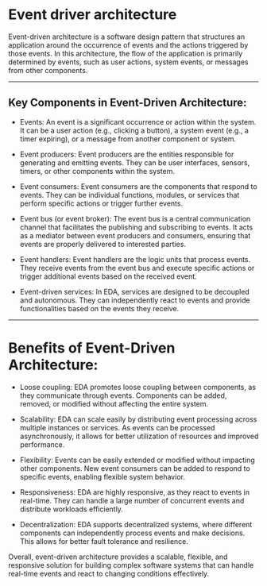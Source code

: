 
# Event driver architecture

Event-driven architecture is a software design pattern that structures an application around the occurrence of events and the actions triggered by those events. In this architecture, the flow of the application is primarily determined by events, such as user actions, system events, or messages from other components.

---

## Key Components in Event-Driven Architecture:

- Events: An event is a significant occurrence or action within the system. It can be a user action (e.g., clicking a button), a system event (e.g., a timer expiring), or a message from another component or system.

- Event producers: Event producers are the entities responsible for generating and emitting events. They can be user interfaces, sensors, timers, or other components within the system.

- Event consumers: Event consumers are the components that respond to events. They can be individual functions, modules, or services that perform specific actions or trigger further events.

- Event bus (or event broker): The event bus is a central communication channel that facilitates the publishing and subscribing to events. It acts as a mediator between event producers and consumers, ensuring that events are properly delivered to interested parties.

- Event handlers: Event handlers are the logic units that process events. They receive events from the event bus and execute specific actions or trigger additional events based on the received event.

- Event-driven services: In EDA, services are designed to be decoupled and autonomous. They can independently react to events and provide functionalities based on the events they receive.

---

# Benefits of Event-Driven Architecture:

- Loose coupling: EDA promotes loose coupling between components, as they communicate through events. Components can be added, removed, or modified without affecting the entire system.

- Scalability: EDA can scale easily by distributing event processing across multiple instances or services. As events can be processed asynchronously, it allows for better utilization of resources and improved performance.

- Flexibility: Events can be easily extended or modified without impacting other components. New event consumers can be added to respond to specific events, enabling flexible system behavior.

- Responsiveness: EDA are highly responsive, as they react to events in real-time. They can handle a large number of concurrent events and distribute workloads efficiently.

- Decentralization: EDA supports decentralized systems, where different components can independently process events and make decisions. This allows for better fault tolerance and resilience.

Overall, event-driven architecture provides a scalable, flexible, and responsive solution for building complex software systems that can handle real-time events and react to changing conditions effectively.